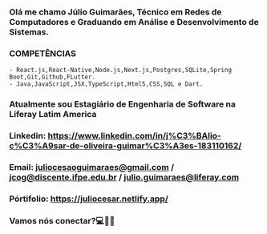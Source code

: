 ### Olá me chamo Júlio Guimarães, Técnico em Redes de Computadores e Graduando em Análise e Desenvolvimento de Sistemas.
### COMPETÊNCIAS
    - React.js,React-Native,Node.js,Next.js,Postgres,SQLite,Spring Boot,Git,Github,FLutter.
    - Java,JavaScript,JSX,TypeScript,Html5,CSS,SQL e Dart.

### Atualmente sou Estagiário de Engenharia de Software na Liferay Latim America

### Linkedin: https://www.linkedin.com/in/j%C3%BAlio-c%C3%A9sar-de-oliveira-guimar%C3%A3es-183110162/
### Email: juliocesaoguimaraes@gmail.com / jcog@discente.ifpe.edu.br / julio.guimaraes@liferay.com
### Pórtifolio: https://juliocesar.netlify.app/

### Vamos nós conectar?💻👋🏻

